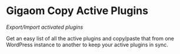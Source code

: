 # Gigaom Copy Active Plugins

_Export/Import activated plugins_

Get an easy list of all the active plugins and copy/paste that from one WordPress instance to another to keep your active plugins in sync.
